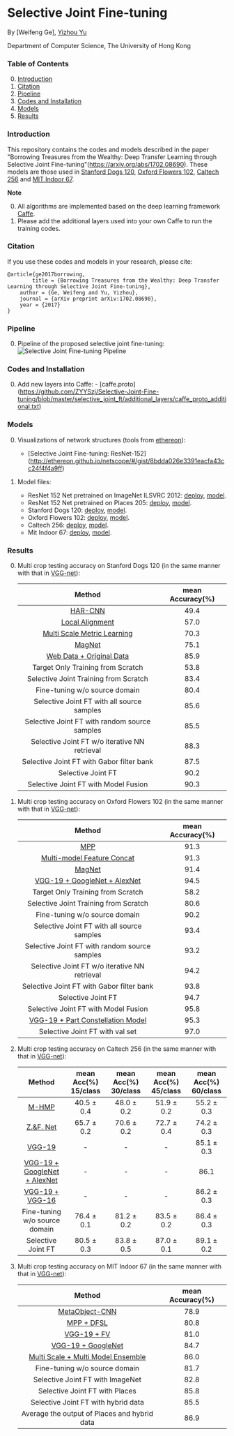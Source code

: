 # Selective Joint Fine-tuning

By [Weifeng Ge], [Yizhou Yu](http://i.cs.hku.hk/~yzyu/)

Department of Computer Science, The University of Hong Kong

### Table of Contents
0. [Introduction](#introduction)
0. [Citation](#citation)
0. [Pipeline](#pipeline)
0. [Codes and Installation](#codes-and-installation)
0. [Models](#models)
0. [Results](#results)

### Introduction

This repository contains the codes and models described in the paper "Borrowing Treasures from the Wealthy: Deep Transfer Learning through Selective Joint Fine-tuning"(https://arxiv.org/abs/1702.08690). These models are those used in [Stanford Dogs 120](http://vision.stanford.edu/aditya86/ImageNetDogs/), [Oxford Flowers 102](http://www.robots.ox.ac.uk/~vgg/data/flowers/102/), [Caltech 256](http://authors.library.caltech.edu/7694/) and [MIT Indoor 67](http://web.mit.edu/torralba/www/indoor.html).

**Note**

0. All algorithms are implemented based on the deep learning framework [Caffe](https://github.com/BVLC/caffe).
0. Please add the additional layers used into your own Caffe to run the training codes.

### Citation

If you use these codes and models in your research, please cite:

	@article{ge2017borrowing,
	        title = {Borrowing Treasures from the Wealthy: Deep Transfer Learning through Selective Joint Fine-tuning},
		author = {Ge, Weifeng and Yu, Yizhou},
		journal = {arXiv preprint arXiv:1702.08690},
		year = {2017}
	}

### Pipeline
0. Pipeline of the proposed selective joint fine-tuning:
	![Selective Joint Fine-tuning Pipeline](https://github.com/ZYYSzj/Selective-Joint-Fine-tuning/blob/master/selective_joint_ft/cvpr2017_img1.png)


### Codes and Installation
0. Add new layers into Caffe: 
        - [caffe.proto] (https://github.com/ZYYSzj/Selective-Joint-Fine-tuning/blob/master/selective_joint_ft/additional_layers/caffe_proto_additional.txt)



### Models

0. Visualizations of network structures (tools from [ethereon](http://ethereon.github.io/netscope/quickstart.html)):
	- [Selective Joint Fine-tuning: ResNet-152] (http://ethereon.github.io/netscope/#/gist/8bdda026e3391eacfa43cc24f4f4a9ff)

0. Model files:
	- ResNet 152 Net pretrained on ImageNet ILSVRC 2012: [deploy](https://gist.github.com/ZYYSzj/c5c80129db55594238f16c10a3f8e108),  [model](https://drive.google.com/drive/folders/0B3sl2RWJv33ZRTNyRkdkNzBnRVU).
	- ResNet 152 Net pretrained on Places 205: [deploy](https://gist.github.com/ZYYSzj/c5c80129db55594238f16c10a3f8e108), [model](https://drive.google.com/drive/folders/0B3sl2RWJv33ZRTNyRkdkNzBnRVU).
	- Stanford Dogs 120: [deploy](https://gist.github.com/ZYYSzj/8bdda026e3391eacfa43cc24f4f4a9ff), [model](https://drive.google.com/drive/folders/0B3sl2RWJv33ZR1ZkazQxWEZ2TGc).
	- Oxford Flowers 102: [deploy](https://gist.github.com/ZYYSzj/8bdda026e3391eacfa43cc24f4f4a9ff), [model](https://drive.google.com/drive/folders/0B3sl2RWJv33ZdGp4dXk2RUpXNG8).
	- Caltech 256: [deploy](https://gist.github.com/ZYYSzj/8bdda026e3391eacfa43cc24f4f4a9ff), [model](https://drive.google.com/drive/folders/0B3sl2RWJv33ZSjZSSFVmQ3R0TDA).
	- Mit Indoor 67: [deploy](https://gist.github.com/ZYYSzj/8bdda026e3391eacfa43cc24f4f4a9ff), [model](https://drive.google.com/drive/folders/0B3sl2RWJv33ZWUFwNk1wMnZhaTg).

### Results

0. Multi crop testing accuracy on Stanford Dogs 120 (in the same manner with that in [VGG-net](http://www.robots.ox.ac.uk/~vgg/research/very_deep/)):

	Method|mean Accuracy(%)
	:---:|:---:
	[HAR-CNN](http://www.linyq.com/hyper-cvpr2015.pdf)|49.4
	[Local Alignment](https://link.springer.com/article/10.1007/s11263-014-0741-5)|57.0
	[Multi Scale Metric Learning](https://arxiv.org/abs/1402.0453)|70.3
	[MagNet](https://arxiv.org/abs/1511.05939)|75.1
	[Web Data + Original Data](https://arxiv.org/abs/1511.06789)|85.9
	Target Only Training from Scratch|53.8
	Selective Joint Training from Scratch|83.4
	Fine-tuning w/o source domain|80.4
	Selective Joint FT with all source samples|85.6
	Selective Joint FT with random source samples|85.5
	Selective Joint FT w/o iterative NN retrieval|88.3
	Selective Joint FT with Gabor filter bank|87.5
	Selective Joint FT|90.2
	Selective Joint FT with Model Fusion|90.3
	
0. Multi crop testing accuracy on Oxford Flowers 102 (in the same manner with that in [VGG-net](http://www.robots.ox.ac.uk/~vgg/research/very_deep/)):

	Method|mean Accuracy(%)
	:---:|:---:
	[MPP](http://ieeexplore.ieee.org/document/7301274/)|91.3
	[Multi-model Feature Concat](https://arxiv.org/abs/1406.5774)|91.3
	[MagNet](https://arxiv.org/abs/1511.05939)|91.4
	[VGG-19 + GoogleNet + AlexNet](https://arxiv.org/abs/1506.02565)|94.5
	Target Only Training from Scratch|58.2
	Selective Joint Training from Scratch|80.6
	Fine-tuning w/o source domain|90.2
	Selective Joint FT with all source samples|93.4
	Selective Joint FT with random source samples|93.2
	Selective Joint FT w/o iterative NN retrieval|94.2
	Selective Joint FT with Gabor filter bank|93.8
	Selective Joint FT|94.7
	Selective Joint FT with Model Fusion|95.8
	[VGG-19 + Part Constellation Model](https://arxiv.org/abs/1504.08289)|95.3
	Selective Joint FT with val set|97.0

0. Multi crop testing accuracy on Caltech 256 (in the same manner with that in [VGG-net](http://www.robots.ox.ac.uk/~vgg/research/very_deep/)):

	Method|mean Acc(%) 15/class|mean Acc(%) 30/class|mean Acc(%) 45/class|mean Acc(%) 60/class
	:---:|:---:|:---:|:---:|:---:
	[M-HMP](http://rse-lab.cs.washington.edu/papers/multipath-sparse-coding-cvpr-13.pdf)|40.5 ± 0.4|48.0 ± 0.2|51.9 ± 0.2|55.2 ± 0.3
	[Z.&F. Net](https://www.cs.nyu.edu/~fergus/papers/zeilerECCV2014.pdf)|65.7 ± 0.2|70.6 ± 0.2|72.7 ± 0.4|74.2 ± 0.3
	[VGG-19](https://arxiv.org/abs/1409.1556)|-|-|-|85.1 ± 0.3
	[VGG-19 + GoogleNet + AlexNet](https://arxiv.org/abs/1506.02565)|-|-|-|86.1
	[VGG-19 + VGG-16](https://arxiv.org/abs/1409.1556)|-|-|-|86.2 ± 0.3
	Fine-tuning w/o source domain|76.4 ± 0.1|81.2 ± 0.2|83.5 ± 0.2|86.4 ± 0.3
	Selective Joint FT|80.5 ± 0.3|83.8 ± 0.5|87.0 ± 0.1|89.1 ± 0.2

0. Multi crop testing accuracy on MIT Indoor 67 (in the same manner with that in [VGG-net](http://www.robots.ox.ac.uk/~vgg/research/very_deep/)):

	Method|mean Accuracy(%)
	:---:|:---:
	[MetaObject-CNN](https://arxiv.org/abs/1510.01440)|78.9
	[MPP + DFSL](https://pdfs.semanticscholar.org/33d6/a99d497540a17783d237013483dbfa506cd7.pdf)|80.8
	[VGG-19 + FV](https://www.robots.ox.ac.uk/~vgg/publications/2015/Cimpoi15a/cimpoi15a.pdf)|81.0
	[VGG-19 + GoogleNet](https://arxiv.org/abs/1506.02565)|84.7
	[Multi Scale + Multi Model Ensemble](http://www.cv-foundation.org/openaccess/content_cvpr_2016/papers/Herranz_Scene_Recognition_With_CVPR_2016_paper.pdf)|86.0
	Fine-tuning w/o source domain|81.7
	Selective Joint FT with ImageNet|82.8
	Selective Joint FT with Places|85.8
	Selective Joint FT with hybrid data|85.5
	Average the output of Places and hybrid data|86.9
